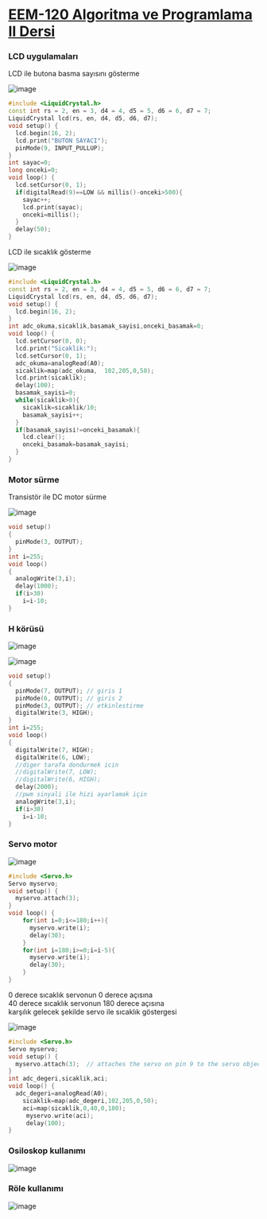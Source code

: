 # [EEM-120 Algoritma ve Programlama II Dersi](../)

### LCD uygulamaları


LCD ile butona basma sayısını gösterme

![image](files/07/1.png)

```C++
#include <LiquidCrystal.h>
const int rs = 2, en = 3, d4 = 4, d5 = 5, d6 = 6, d7 = 7;
LiquidCrystal lcd(rs, en, d4, d5, d6, d7);
void setup() { 
  lcd.begin(16, 2);
  lcd.print("BUTON SAYACI");
  pinMode(9, INPUT_PULLUP); 
}
int sayac=0;
long onceki=0;
void loop() { 
  lcd.setCursor(0, 1);
  if(digitalRead(9)==LOW && millis()-onceki>500){
    sayac++;
    lcd.print(sayac);
    onceki=millis();
  }
  delay(50);
}
```

LCD ile sıcaklık gösterme

![image](files/07/2.png)

```C++
#include <LiquidCrystal.h>
const int rs = 2, en = 3, d4 = 4, d5 = 5, d6 = 6, d7 = 7;
LiquidCrystal lcd(rs, en, d4, d5, d6, d7);
void setup() {  
  lcd.begin(16, 2); 
}
int adc_okuma,sicaklik,basamak_sayisi,onceki_basamak=0;
void loop() {
  lcd.setCursor(0, 0);
  lcd.print("Sicaklik:");
  lcd.setCursor(0, 1);
  adc_okuma=analogRead(A0);
  sicaklik=map(adc_okuma,  102,205,0,50);
  lcd.print(sicaklik);
  delay(100);
  basamak_sayisi=0;
  while(sicaklik>0){
    sicaklik=sicaklik/10;
    basamak_sayisi++;
  }
  if(basamak_sayisi!=onceki_basamak){
    lcd.clear();
    onceki_basamak=basamak_sayisi;
  } 
}
```

### Motor sürme

Transistör ile DC motor sürme

![image](files/07/3.png)

```C++
void setup()
{
  pinMode(3, OUTPUT);  
}
int i=255;
void loop()
{
  analogWrite(3,i);
  delay(1000); 
  if(i>30)
    i=i-10;
}
```

### H körüsü

![image](files/07/4.png)

![image](files/07/5.png)

```C++
void setup()
{
  pinMode(7, OUTPUT); // giris 1
  pinMode(6, OUTPUT); // giris 2
  pinMode(3, OUTPUT); // etkinlestirme
  digitalWrite(3, HIGH);
}
int i=255;
void loop()
{
  digitalWrite(7, HIGH);
  digitalWrite(6, LOW);
  //diger tarafa dondurmek icin
  //digitalWrite(7, LOW);
  //digitalWrite(6, HIGH);
  delay(2000);
  //pwm sinyali ile hizi ayarlamak için
  analogWrite(3,i);
  if(i>30)
    i=i-10;
}
```

### Servo motor


![image](files/07/7.png)

```C++
#include <Servo.h>
Servo myservo;  
void setup() {
  myservo.attach(3);
}
void loop() {
    for(int i=0;i<=180;i++){
      myservo.write(i);
      delay(30);
    }
    for(int i=180;i>=0;i=i-5){
      myservo.write(i);
      delay(30);
    }  
}
```



0 derece sıcaklık servonun 0 derece açısına   
40 derece sıcaklık servonun 180 derece açısına   
karşılık gelecek şekilde servo ile sıcaklık göstergesi

![image](files/07/8.png)

```C++
#include <Servo.h>
Servo myservo;  
void setup() {
  myservo.attach(3);  // attaches the servo on pin 9 to the servo object
}
int adc_degeri,sicaklik,aci;
void loop() {
  adc_degeri=analogRead(A0);
    sicaklik=map(adc_degeri,102,205,0,50);
    aci=map(sicaklik,0,40,0,180);
     myservo.write(aci);
     delay(100);   
}
```

### Osiloskop kullanımı

![image](files/07/9.png)

### Röle kullanımı

![image](files/07/10.png)